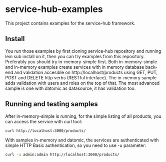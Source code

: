 # service-hub-examples
This project contains examples for the service-hub framework.

## Install
You run those examples by first cloning service-hub repository and running lein sub install on it, then you can try examples from this repository. 
Preferably you should try in-memory-simple first. Both in-memory-simple and in-memory examples create services with in memory database back-end 
and validation accesible on http://localhost/products using GET, PUT, POST and DELETE http verbs (RESTful interface). The in-memory sample adds
validation with users and roles on the top of that. The most advanced sample is one with datomic as datasource, it has validation too.

## Running and testing samples
After in-memory-simple is running, for the simple listing of all products, you can access the service with curl tool:

``` sh
curl http://localhost:3000/products/
```

With samples in-memory and datomic, the services are authenticated with simple HTTP Basic authentication, so you need to use -u parameter:

``` sh
curl -u admin:admin http://localhost:3000/products/
```
